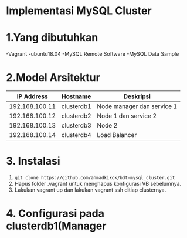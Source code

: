 # Implementasi MySQL Cluster
# 1.Yang dibutuhkan
  -Vagrant
  -ubuntu18.04
  -MySQL Remote Software
  -MySQL Data Sample
# 2.Model Arsitektur
  | IP Address | Hostname | Deskripsi |
| --- | --- | --- |
| 192.168.100.11 | clusterdb1 | Node manager dan service 1|
| 192.168.100.12 | clusterdb2 | Node 1 dan service 2|
| 192.168.100.13 | clusterdb3 | Node 2|
| 192.168.100.14 | clusterdb4 | Load Balancer |
# 3. Instalasi
  1. ```git clone https://github.com/ahmadkikok/bdt-mysql_cluster.git```
  2. Hapus folder .vagrant untuk menghapus konfigurasi VB sebelumnya.
  3. Lakukan vagrant up dan lakukan vagrant ssh ditiap clusternya.
# 4. Configurasi pada clusterdb1(Manager
